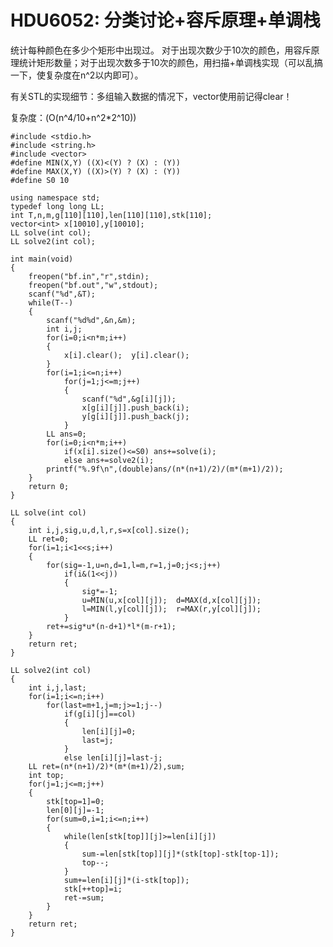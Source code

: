 ﻿# HDU6052: 分类讨论+容斥原理+单调栈

统计每种颜色在多少个矩形中出现过。
对于出现次数少于10次的颜色，用容斥原理统计矩形数量；对于出现次数多于10次的颜色，用扫描+单调栈实现（可以乱搞一下，使复杂度在n^2以内即可）。

有关STL的实现细节：多组输入数据的情况下，vector使用前记得clear！

复杂度：\(O(n^4/10+n^2*2^10)\)

    #include <stdio.h>
    #include <string.h>
    #include <vector>
    #define MIN(X,Y) ((X)<(Y) ? (X) : (Y))
    #define MAX(X,Y) ((X)>(Y) ? (X) : (Y))
    #define S0 10

    using namespace std;
    typedef long long LL;
    int T,n,m,g[110][110],len[110][110],stk[110];
    vector<int> x[10010],y[10010];
    LL solve(int col);
    LL solve2(int col);

    int main(void)
    {
        freopen("bf.in","r",stdin);
        freopen("bf.out","w",stdout);
        scanf("%d",&T);
        while(T--)
        {
            scanf("%d%d",&n,&m);
            int i,j;
            for(i=0;i<n*m;i++)
            {
                x[i].clear();  y[i].clear();
            }
            for(i=1;i<=n;i++)
                for(j=1;j<=m;j++)
                {
                    scanf("%d",&g[i][j]);
                    x[g[i][j]].push_back(i);
                    y[g[i][j]].push_back(j);
                }
            LL ans=0;
            for(i=0;i<n*m;i++)
                if(x[i].size()<=S0) ans+=solve(i);
                else ans+=solve2(i);
            printf("%.9f\n",(double)ans/(n*(n+1)/2)/(m*(m+1)/2));
        }
        return 0;
    }

    LL solve(int col)
    {
        int i,j,sig,u,d,l,r,s=x[col].size();
        LL ret=0;
        for(i=1;i<1<<s;i++)
        {
            for(sig=-1,u=n,d=1,l=m,r=1,j=0;j<s;j++)
                if(i&(1<<j))
                {
                    sig*=-1;
                    u=MIN(u,x[col][j]);  d=MAX(d,x[col][j]);
                    l=MIN(l,y[col][j]);  r=MAX(r,y[col][j]);
                }
            ret+=sig*u*(n-d+1)*l*(m-r+1);
        }
        return ret;
    }

    LL solve2(int col)
    {
        int i,j,last;
        for(i=1;i<=n;i++)
            for(last=m+1,j=m;j>=1;j--)
                if(g[i][j]==col)
                {
                    len[i][j]=0;
                    last=j;
                }
                else len[i][j]=last-j;
        LL ret=(n*(n+1)/2)*(m*(m+1)/2),sum;
        int top;
        for(j=1;j<=m;j++)
        {
            stk[top=1]=0;
            len[0][j]=-1;
            for(sum=0,i=1;i<=n;i++)
            {
                while(len[stk[top]][j]>=len[i][j])
                {
                    sum-=len[stk[top]][j]*(stk[top]-stk[top-1]);
                    top--;
                }
                sum+=len[i][j]*(i-stk[top]);
                stk[++top]=i;
                ret-=sum;
            }
        }
        return ret;
    }
